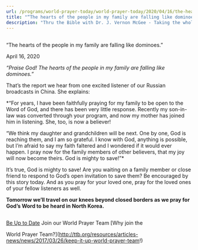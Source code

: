 ```yaml
---
url: /programs/world-prayer-today/world-prayer-today/2020/04/16/the-hearts-of-the-people-in-my-family-are-falling-like-dominoes-
title: "“The hearts of the people in my family are falling like dominoes.”"
description: "Thru the Bible with Dr. J. Vernon McGee - Taking the whole Word to the whole world"
---
```







## 
 “The hearts of the people in my family are falling like dominoes.”


April 16, 2020




*“Praise God! The hearts of the people in my family are falling like dominoes.”*


That’s the report we hear from one excited listener of our Russian broadcasts in China. She explains:


*“For years, I have been faithfully praying for my family to be open to the Word of God, and there has been very little response. Recently my son-in-law was converted through your program, and now my mother has joined him in listening. She, too, is now a believer!   

  

“We think my daughter and grandchildren will be next. One by one, God is reaching them, and I am so grateful. I know with God, anything is possible, but I’m afraid to say my faith faltered and I wondered if it would ever happen. I pray now for the family members of other believers, that my joy will now become theirs. God is mighty to save!”*


It’s true, God is mighty to save! Are you waiting on a family member or close friend to respond to God’s open invitation to save them? Be encouraged by this story today. And as you pray for your loved one, pray for the loved ones of your fellow listeners as well.


**Tomorrow we’ll travel on our knees beyond closed borders as we pray for God’s Word to be heard in North Korea.**







## 




[Be Up to Date](http://feeds.feedburner.com/WorldPrayerToday "World Prayer Today RSS Feed")
Join our World Prayer Team
[Why join the  

World Prayer Team?](http://ttb.org/resources/articles-news/news/2017/03/26/keep-it-up-world-prayer-team!)




